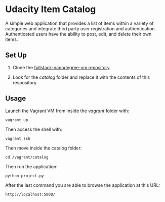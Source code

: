 # Udacity Item Catalog

A simple web application that provides a list of items within a variety of categories and integrate third party user registration and authentication. Authenticated users have the ability to post, edit, and delete their own items.

## Set Up

1. Clone the [fullstack-nanodegree-vm repository](https://github.com/udacity/fullstack-nanodegree-vm).

2. Look for the *catalog* folder and replace it with the contents of this respository.

## Usage

Launch the Vagrant VM from inside the *vagrant* folder with:

`vagrant up`

Then access the shell with:

`vagrant ssh`

Then move inside the catalog folder:

`cd /vagrant/catalog`

Then run the application:

`python project.py`

After the last command you are able to browse the application at this URL:

`http://localhost:5000/`
